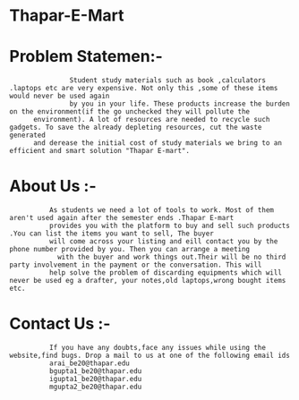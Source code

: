 # Thapar-E-Mart
# Problem Statemen:-
                   Student study materials such as book ,calculators .laptops etc are very expensive. Not only this ,some of these items would never be used again
                   by you in your life. These products increase the burden on the environment(if the go unchecked they will pollute the
		  environment). A lot of resources are needed to recycle such gadgets. To save the already depleting resources, cut the waste generated
		  and derease the initial cost of study materials we bring to an efficient and smart solution "Thapar E-mart".
# About Us :- 
              As students we need a lot of tools to work. Most of them aren't used again after the semester ends .Thapar E-mart
              provides you with the platform to buy and sell such products .You can list the items you want to sell, The buyer 
              will come across your listing and eill contact you by the phone number provided by you. Then you can arrange a meeting
	            with the buyer and work things out.Their will be no third party involvement in the payment or the conversation. This will 
              help solve the problem of discarding equipments which will never be used eg a drafter, your notes,old laptops,wrong bought items etc. 
# Contact Us :- 
              If you have any doubts,face any issues while using the website,find bugs. Drop a mail to us at one of the following email ids
              arai_be20@thapar.edu
              bgupta1_be20@thapar.edu
              igupta1_be20@thapar.edu
              mgupta2_be20@thapar.edu
              
